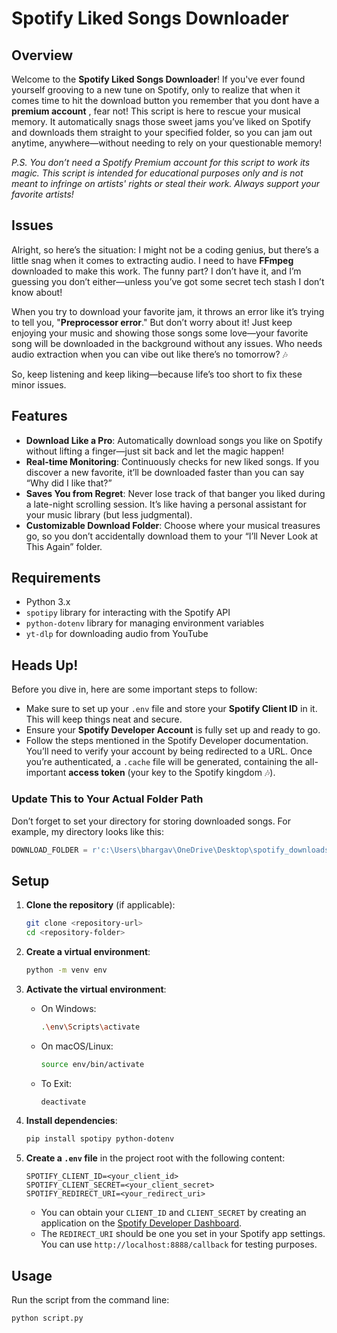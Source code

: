 # Spotify Liked Songs Downloader

## Overview

Welcome to the **Spotify Liked Songs Downloader**! If you've ever found yourself grooving to a new tune on Spotify, only to realize that when it comes time to hit the download button you remember that you dont have a **premium account** , fear not! This script is here to rescue your musical memory. It automatically snags those sweet jams you’ve liked on Spotify and downloads them straight to your specified folder, so you can jam out anytime, anywhere—without needing to rely on your questionable memory!

*P.S. You don’t need a Spotify Premium account for this script to work its magic. This script is intended for educational purposes only and is not meant to infringe on artists' rights or steal their work. Always support your favorite artists!*

## Issues

Alright, so here’s the situation: I might not be a coding genius, but there’s a little snag when it comes to extracting audio. I need to have **FFmpeg** downloaded to make this work. The funny part? I don’t have it, and I’m guessing you don’t either—unless you’ve got some secret tech stash I don’t know about!

When you try to download your favorite jam, it throws an error like it’s trying to tell you, "**Preprocessor error**." But don’t worry about it! Just keep enjoying your music and showing those songs some love—your favorite song will be downloaded in the background without any issues. Who needs audio extraction when you can vibe out like there’s no tomorrow? 🎶

So, keep listening and keep liking—because life’s too short to fix these minor issues.



## Features
- **Download Like a Pro**: Automatically download songs you like on Spotify without lifting a finger—just sit back and let the magic happen!
- **Real-time Monitoring**: Continuously checks for new liked songs. If you discover a new favorite, it’ll be downloaded faster than you can say “Why did I like that?”
- **Saves You from Regret**: Never lose track of that banger you liked during a late-night scrolling session. It’s like having a personal assistant for your music library (but less judgmental).
- **Customizable Download Folder**: Choose where your musical treasures go, so you don’t accidentally download them to your “I’ll Never Look at This Again” folder.

## Requirements
- Python 3.x
- `spotipy` library for interacting with the Spotify API
- `python-dotenv` library for managing environment variables
- `yt-dlp` for downloading audio from YouTube

## Heads Up!

Before you dive in, here are some important steps to follow:

- Make sure to set up your `.env` file and store your **Spotify Client ID** in it. This will keep things neat and secure.
- Ensure your **Spotify Developer Account** is fully set up and ready to go.
- Follow the steps mentioned in the Spotify Developer documentation. You’ll need to verify your account by being redirected to a URL. Once you’re authenticated, a `.cache` file will be generated, containing the all-important **access token** (your key to the Spotify kingdom 🎶).

### Update This to Your Actual Folder Path
Don’t forget to set your directory for storing downloaded songs. For example, my directory looks like this:

```python
DOWNLOAD_FOLDER = r'c:\Users\bhargav\OneDrive\Desktop\spotify_downloads_with_69_others'
```

## Setup
1. **Clone the repository** (if applicable):
    ```bash
    git clone <repository-url>
    cd <repository-folder>
    ```

2. **Create a virtual environment**:
    ```bash
    python -m venv env
    ```

3. **Activate the virtual environment**:
    - On Windows:
        ```bash
        .\env\Scripts\activate
        ```
    - On macOS/Linux:
        ```bash
        source env/bin/activate
        ```
    - To Exit:
        ```bash
        deactivate
        ```

4. **Install dependencies**:
    ```bash
    pip install spotipy python-dotenv
    ```

5. **Create a `.env` file** in the project root with the following content:
    ```env
    SPOTIFY_CLIENT_ID=<your_client_id>
    SPOTIFY_CLIENT_SECRET=<your_client_secret>
    SPOTIFY_REDIRECT_URI=<your_redirect_uri>
    ```

    - You can obtain your `CLIENT_ID` and `CLIENT_SECRET` by creating an application on the [Spotify Developer Dashboard](https://developer.spotify.com/dashboard/applications).
    - The `REDIRECT_URI` should be one you set in your Spotify app settings. You can use `http://localhost:8888/callback` for testing purposes.

## Usage

Run the script from the command line:

```bash
python script.py

